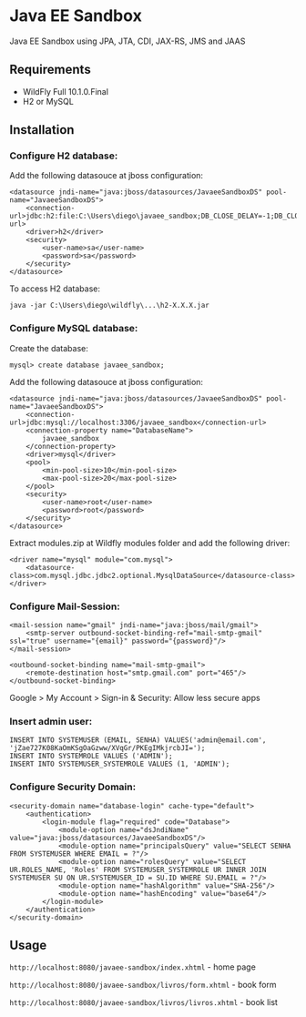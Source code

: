 # Java EE Sandbox

Java EE Sandbox using JPA, JTA, CDI, JAX-RS, JMS and JAAS

## Requirements
* WildFly Full 10.1.0.Final
* H2 or MySQL

## Installation
### Configure H2 database:
Add the following datasouce at jboss configuration:

```
<datasource jndi-name="java:jboss/datasources/JavaeeSandboxDS" pool-name="JavaeeSandboxDS">
	<connection-url>jdbc:h2:file:C:\Users\diego\javaee_sandbox;DB_CLOSE_DELAY=-1;DB_CLOSE_ON_EXIT=FALSE</connection-url>
	<driver>h2</driver>
	<security>
		<user-name>sa</user-name>
		<password>sa</password>
	</security>
</datasource>
```

To access H2 database:

```
java -jar C:\Users\diego\wildfly\...\h2-X.X.X.jar
```


### Configure MySQL database:
Create the database:

```
mysql> create database javaee_sandbox;
```

Add the following datasouce at jboss configuration:

```
<datasource jndi-name="java:jboss/datasources/JavaeeSandboxDS" pool-name="JavaeeSandboxDS">
    <connection-url>jdbc:mysql://localhost:3306/javaee_sandbox</connection-url>
    <connection-property name="DatabaseName">
    	javaee_sandbox
    </connection-property>
    <driver>mysql</driver>
    <pool>
    	<min-pool-size>10</min-pool-size>
    	<max-pool-size>20</max-pool-size>
    </pool>
    <security>
        <user-name>root</user-name>
        <password>root</password>
    </security>
</datasource>
```

Extract modules.zip at Wildfly modules folder and add the following driver:

```
<driver name="mysql" module="com.mysql">
    <datasource-class>com.mysql.jdbc.jdbc2.optional.MysqlDataSource</datasource-class>
</driver>
```

### Configure Mail-Session:
```
<mail-session name="gmail" jndi-name="java:jboss/mail/gmail">
    <smtp-server outbound-socket-binding-ref="mail-smtp-gmail" ssl="true" username="{email}" password="{password}"/>
</mail-session>
```

```
<outbound-socket-binding name="mail-smtp-gmail">
    <remote-destination host="smtp.gmail.com" port="465"/>
</outbound-socket-binding>
```

Google > My Account > Sign-in & Security: Allow less secure apps

### Insert admin user:

```
INSERT INTO SYSTEMUSER (EMAIL, SENHA) VALUES('admin@email.com', 'jZae727K08KaOmKSgOaGzww/XVqGr/PKEgIMkjrcbJI=');
INSERT INTO SYSTEMROLE VALUES ('ADMIN');
INSERT INTO SYSTEMUSER_SYSTEMROLE VALUES (1, 'ADMIN');
```

### Configure Security Domain:

```
<security-domain name="database-login" cache-type="default">
	<authentication>
		<login-module flag="required" code="Database">
			<module-option name="dsJndiName" value="java:jboss/datasources/JavaeeSandboxDS"/>
			<module-option name="principalsQuery" value="SELECT SENHA FROM SYSTEMUSER WHERE EMAIL = ?"/>
			<module-option name="rolesQuery" value="SELECT UR.ROLES_NAME, 'Roles' FROM SYSTEMUSER_SYSTEMROLE UR INNER JOIN SYSTEMUSER SU ON UR.SYSTEMUSER_ID = SU.ID WHERE SU.EMAIL = ?"/>
			<module-option name="hashAlgorithm" value="SHA-256"/>
			<module-option name="hashEncoding" value="base64"/>
		</login-module>
	</authentication>
</security-domain>
```


## Usage

```http://localhost:8080/javaee-sandbox/index.xhtml``` - home page

```http://localhost:8080/javaee-sandbox/livros/form.xhtml``` - book form

```http://localhost:8080/javaee-sandbox/livros/livros.xhtml``` - book list
